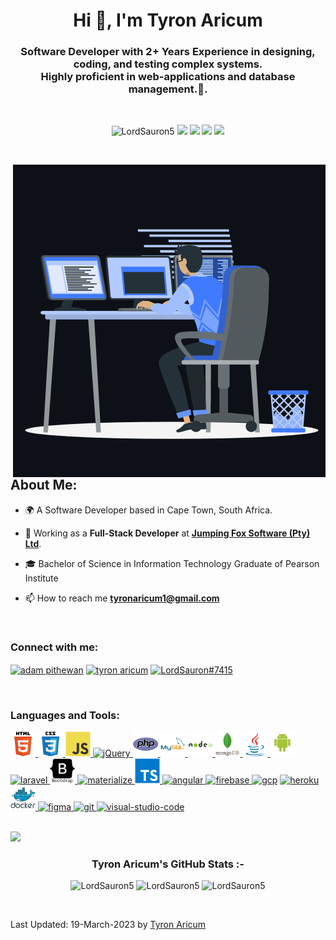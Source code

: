 <h1 align="center">Hi 👋, I'm Tyron Aricum</h1>
<h3 align="center">Software Developer with 2+ Years Experience in designing, coding, and testing complex systems. <br>Highly proficient in web-applications and database management.🌟.</h3>

<br>

<p align="center">
  <img src="https://komarev.com/ghpvc/?username=LordSauron5&label=Profile%20views&color=0e75b6&style=flat" alt="LordSauron5" />
  <img src="https://img.shields.io/badge/Age-24-blue" />
  <img src="https://img.shields.io/badge/Lives-South%20Africa-blue" />
  <img src="https://img.shields.io/badge/Languages-English%26Afrikaans-brightgreen" />
  <img src="https://img.shields.io/badge/Focus-Web%20Development-brightgreen" />
</p>

<br>

<!-- Trophies -->
<!-- Enable when profile is a bit better -->
<!-- <p align="left"> <a href="https://github.com/ryo-ma/github-profile-trophy"><img src="https://github-profile-trophy.vercel.app/?username=LordSauron5&theme=dracula&column=7" alt="LordSauron5" /></a> </p>-->

<p><img align="right" src="https://github.com/LordSauron5/LordSauron5/blob/master/animation_500_kxa883sd.gif" alt="LordSauron5" /></p>

## About Me: 

- 🌍 A Software Developer based in Cape Town, South Africa.

- 🌱 Working as a **Full-Stack Developer** at **[Jumping Fox Software (Pty) Ltd](https://jumpingfoxsoftware.com/)**.

- 🎓 Bachelor of Science in Information Technology Graduate of Pearson Institute

- 📫 How to reach me **tyronaricum1@gmail.com**

<br>

<h3 align="left">Connect with me:</h3>
<p align="left">
  <a href="https://www.linkedin.com/in/tyron-aricum-15331a17b/" target="blank"><img align="center"
      src="https://raw.githubusercontent.com/rahuldkjain/github-profile-readme-generator/master/src/images/icons/Social/linked-in-alt.svg"
      alt="adam pithewan" height="30" width="40" /></a>
  <a href="https://fb.com/tyron aricum" target="blank"><img align="center"
      src="https://raw.githubusercontent.com/rahuldkjain/github-profile-readme-generator/master/src/images/icons/Social/facebook.svg"
      alt="tyron aricum" height="30" width="40" /></a>
  <a href="https://discord.gg/LordSauron#7415" target="blank"><img align="center" 
      src="https://raw.githubusercontent.com/rahuldkjain/github-profile-readme-generator/master/src/images/icons/Social/discord.svg" 
      alt="LordSauron#7415" height="30" width="40" /></a>
</p>

<br>

<h3 align="left">Languages and Tools:</h3>
<p align="left"> 
  <!-- HTML -->
  <a href="https://www.w3.org/html/" target="_blank" rel="noreferrer"> 
    <img src="https://raw.githubusercontent.com/devicons/devicon/master/icons/html5/html5-original-wordmark.svg" alt="html5" width="40" height="40" /> </a> 
  <!-- CSS -->
  <a href="https://www.w3schools.com/css/" target="_blank" rel="noreferrer"> 
      <img src="https://raw.githubusercontent.com/devicons/devicon/master/icons/css3/css3-original-wordmark.svg" alt="css3" width="40" height="40" /> </a> 
  <!-- JavaScript -->
  <a href="https://developer.mozilla.org/en-US/docs/Web/JavaScript" target="_blank" rel="noreferrer"> 
      <img src="https://raw.githubusercontent.com/devicons/devicon/master/icons/javascript/javascript-original.svg" alt="javascript" width="40" height="40" /> </a> 
  <!-- jQuery -->
  <a href="https://jquery.com/" target="_blank" rel="noreferrer"> 
      <img src="https://www.vectorlogo.zone/logos/jquery/jquery-vertical.svg" alt="jQuery" width="40" height="40" /> </a>
  <!-- PHP -->
  <a href="https://www.php.net" target="_blank" rel="noreferrer"> 
      <img src="https://raw.githubusercontent.com/devicons/devicon/master/icons/php/php-original.svg"  alt="php" width="40" height="40" /> </a> 
  <!-- MySql -->
  <a href="https://www.mysql.com/" target="_blank" rel="noreferrer"> 
      <img  src="https://raw.githubusercontent.com/devicons/devicon/master/icons/mysql/mysql-original-wordmark.svg" alt="mysql" width="40" height="40" /> </a> 
  <!-- NodeJs -->
  <a href="https://nodejs.org" target="_blank" rel="noreferrer">
      <img src="https://raw.githubusercontent.com/devicons/devicon/master/icons/nodejs/nodejs-original-wordmark.svg" alt="nodejs" width="40" height="40" /> </a> 
  <!-- MongoDB -->
  <a href="https://www.mongodb.com/" target="_blank" rel="noreferrer"> 
      <img src="https://raw.githubusercontent.com/devicons/devicon/master/icons/mongodb/mongodb-original-wordmark.svg" alt="mongodb" width="40" height="40" /> </a> 
  <!-- JAVA -->
  <a href="https://www.java.com" target="_blank" rel="noreferrer"> 
      <img src="https://raw.githubusercontent.com/devicons/devicon/master/icons/java/java-original.svg"  alt="java" width="40" height="40" /> </a> 
  <!-- Android -->
  <a href="https://developer.android.com" target="_blank" rel="noreferrer"> 
      <img  src="https://raw.githubusercontent.com/devicons/devicon/master/icons/android/android-original-wordmark.svg"  alt="android" width="40" height="40" /> </a>
  <!-- Laravel -->
  <a href="https://laravel.com/" target="_blank" rel="noreferrer"> 
      <img src="https://www.vectorlogo.zone/logos/laravel/laravel-icon.svg" alt="laravel" width="40" height="40" /> </a>
  <!-- Bootstrap -->
  <a href="https://getbootstrap.com" target="_blank" rel="noreferrer"> 
      <img src="https://raw.githubusercontent.com/devicons/devicon/master/icons/bootstrap/bootstrap-plain-wordmark.svg" alt="bootstrap" width="40" height="40" /> </a> 
  <!-- Material UI -->
  <a href="https://materializecss.com/" target="_blank" rel="noreferrer"> 
      <img src="https://raw.githubusercontent.com/prplx/svg-logos/5585531d45d294869c4eaab4d7cf2e9c167710a9/svg/materialize.svg" alt="materialize" width="40" height="40" /> </a> 
  <!-- TypeScript -->
  <a href="https://www.typescriptlang.org/" target="_blank" rel="noreferrer"> 
      <img src="https://raw.githubusercontent.com/devicons/devicon/master/icons/typescript/typescript-original.svg" alt="typescript" width="40" height="40" /> </a>
  <!-- Angular -->
  <a href="https://angular.io" target="_blank" rel="noreferrer"> 
      <img src="https://angular.io/assets/images/logos/angular/angular.svg"  alt="angular" width="40" height="40" /> </a> 
  <!-- Firebase -->
  <a href="https://firebase.google.com/" target="_blank" rel="noreferrer"> 
      <img src="https://www.vectorlogo.zone/logos/firebase/firebase-icon.svg"  alt="firebase" width="40" height="40" /> </a>
  <!-- Google Cloud Platform -->
  <a href="https://cloud.google.com" target="_blank" rel="noreferrer"> 
      <img src="https://www.vectorlogo.zone/logos/google_cloud/google_cloud-icon.svg"  alt="gcp" width="40" height="40" /></a> 
  <!-- Heroku -->
  <a href="https://heroku.com" target="_blank" rel="noreferrer"> 
      <img src="https://www.vectorlogo.zone/logos/heroku/heroku-icon.svg"  alt="heroku" width="40" height="40" /> </a> 
  <!-- Docker -->
  <a href="https://www.docker.com/" target="_blank" rel="noreferrer"> 
      <img src="https://raw.githubusercontent.com/devicons/devicon/master/icons/docker/docker-original-wordmark.svg" alt="docker" width="40" height="40" /> </a> 
  <!-- Figma -->
  <a href="https://www.figma.com/" target="_blank" rel="noreferrer">
      <img src="https://www.vectorlogo.zone/logos/figma/figma-icon.svg" alt="figma" width="40" height="40" /> </a> 
  <!-- Git -->
  <a href="https://git-scm.com/" target="_blank" rel="noreferrer"> 
      <img src="https://www.vectorlogo.zone/logos/git-scm/git-scm-icon.svg"  alt="git" width="40" height="40" /> </a>
  <!-- VSCODE -->
  <a href="https://code.visualstudio.com/" target="_blank" rel="noreferrer"> 
      <img src="https://www.vectorlogo.zone/logos/visualstudio_code/visualstudio_code-icon.svg" alt="visual-studio-code" width="40" height="40" /> </a>
</p>

<br>
<img src="https://user-images.githubusercontent.com/73097560/115834477-dbab4500-a447-11eb-908a-139a6edaec5c.gif">
<br>

<h3 align="center">Tyron Aricum's GitHub Stats :-</h3>

<div align="center">
  <img src="https://github-readme-stats.vercel.app/api/top-langs?username=LordSauron5&show_icons=true&locale=en&bg_color=0d1117&text_color=ffffff&layout=compact" alt="LordSauron5" style="width: 370px; height: 350px; object-fit: cover;" />
  <img src="https://github-readme-stats.vercel.app/api?username=LordSauron5&show_icons=true&locale=en&bg_color=0d1117&text_color=ffffff&repo=convoychat" alt="LordSauron5" style="width: 350px; height: 300px; object-fit: cover;" />
  <img src="https://github-readme-streak-stats.herokuapp.com/?user=LordSauron5&theme=dark&background=0d1117&date_format=M%20j%5B%2C%20Y%5D" alt="LordSauron5" style="width: 500px; height: 200px; object-fit: cover;" />
</div>




<p align="left">
    <a href="https://twitter.com/" target="blank"><img src="https://img.shields.io/twitter/follow/?logo=twitter&style=for-the-badge" alt="" /></a>
</p>


Last Updated: 19-March-2023 by [Tyron Aricum](https://github.com/LordSauron5/)
